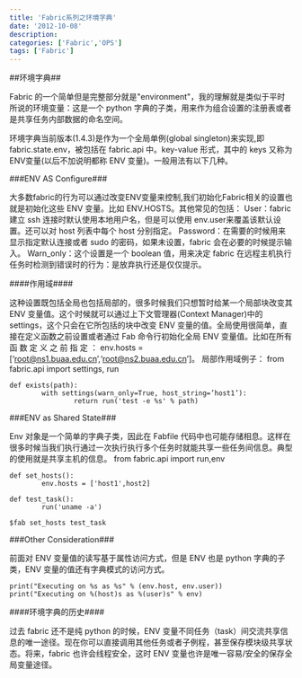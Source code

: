 ```yaml
---
title: 'Fabric系列之环境字典'
date: '2012-10-08'
description:
categories: ['Fabric','OPS']
tags: ['Fabric']
---
```


##环境字典##

Fabric 的一个简单但是完整部分就是"environment"，我的理解就是类似于平时所说的环境变量：这是一个 python 字典的子类，用来作为组合设置的注册表或者是共享任务内部数据的命名空间。

环境字典当前版本(1.4.3)是作为一个全局单例(global singleton)来实现,即fabric.state.env，被包括在 fabric.api 中。key-value 形式，其中的 keys 又称为 ENV变量(以后不加说明都称 ENV 变量)。一般用法有以下几种。

###ENV AS Configure###

大多数fabric的行为可以通过改变ENV变量来控制,我们初始化Fabric相关的设置也就是初始化这些 ENV 变量。比如 ENV.HOSTS。其他常见的包括：
    User：fabric 建立 ssh 连接时默认使用本地用户名，但是可以使用 env.user来覆盖该默认设置。还可以对 host 列表中每个 host 分别指定。
    Password：在需要的时候用来显示指定默认连接或者 sudo 的密码，如果未设置，fabric 会在必要的时候提示输入。
    Warn_only：这个设置是一个 boolean 值，用来决定 fabric 在远程主机执行任务时检测到错误时的行为：是放弃执行还是仅仅提示。

####作用域####

这种设置既包括全局也包括局部的，很多时候我们只想暂时给某一个局部块改变其 ENV 变量值。这个时候就可以通过上下文管理器(Context Manager)中的settings，这个只会在它所包括的块中改变 ENV 变量的值。全局使用很简单，直接在定义函数之前设置或者通过 Fab 命令行初始化全局 ENV 变量值。比如在所有 函 数 定 义 之 前 指 定 ： 
    env.hosts = [‘root@ns1.buaa.edu.cn’,‘root@ns2.buaa.edu.cn’]。
局部作用域例子：
    from fabric.api import settings, run
    
    def exists(path):
            with settings(warn_only=True, host_string=’host1’):
                    return run('test -e %s' % path)

###ENV as Shared State###
                    
Env 对象是一个简单的字典子类，因此在 Fabfile 代码中也可能存储相息。这样在很多时候当我们执行通过一次执行执行多个任务时就能共享一些任务间信息。典型的使用就是共享主机的信息。
    from fabric.api import run,env

    def set_hosts():
            env.hosts = ['host1',host2]        
    
    def test_task():
            run('uname -a')
                              
    $fab set_hosts test_task

###Other Consideration###

前面对 ENV 变量值的读写基于属性访问方式，但是 ENV 也是 python 字典的子类，ENV 变量的值还有字典模式的访问方式。

    print("Executing on %s as %s" % (env.host, env.user))
    print("Executing on %(host)s as %(user)s" % env)

####环境字典的历史####

过去 fabric 还不是纯 python 的时候，ENV 变量不同任务（task）间交流共享信息的唯一途径。现在你可以直接调用其他任务或者子例程，甚至保存模块级共享状态。将来，fabric 也许会线程安全，这时 ENV 变量也许是唯一容易/安全的保存全局变量途径。
